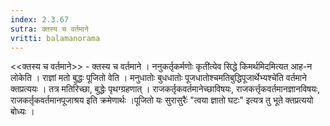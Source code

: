 ```yaml
---
index: 2.3.67
sutra: क्तस्य च वर्तमाने
vritti: balamanorama
---
```


<<क्तस्य च वर्तमाने>> - क्तस्य च वर्तमाने । ननुकर्तृकर्मणोः कृती॑त्येव सिद्धे किमर्थमिदमित्यत आह-न लोकेति । राज्ञां मतो बुद्धः पूजितो वेति । मनुधातोः बुधधातोः पूजधातोश्चमतिबुद्धिपूजार्थेभ्यश्चे॑ति वर्तमाने क्तप्रत्ययः । तत्र मतिरिच्छा, बुद्धेः पृथग्ग्रहणात् । राजकर्तृकवर्तमानेच्छाविषयः, राजकर्त्तृकवर्तमानज्ञानविषयः, राजकर्तृकवर्तमानपूजाश्रय इति क्रमेणार्थः ।पूजितो यः सुरासुरैः॑ "त्वया ज्ञातो घटः" इत्यत्र तु भूते क्तप्रत्ययो बोध्यः । 